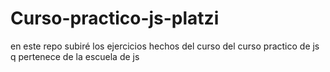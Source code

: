 # Curso-practico-js-platzi
en este repo subiré los ejercicios hechos del curso del curso practico de js q pertenece de la escuela de js
